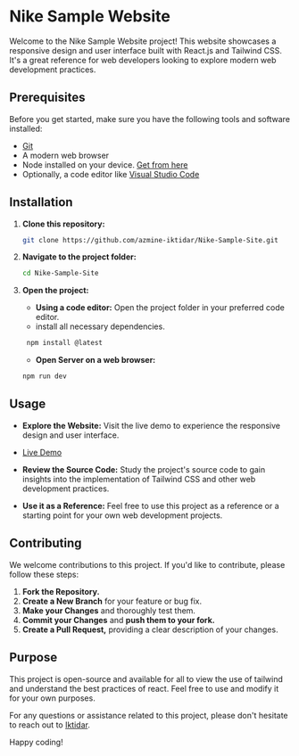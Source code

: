 # Nike Sample Website

Welcome to the Nike Sample Website project! This website showcases a responsive design and user interface built with React.js and Tailwind CSS. It's a great reference for web developers looking to explore modern web development practices.

## Prerequisites

Before you get started, make sure you have the following tools and software installed:

- [Git](https://git-scm.com/)
- A modern web browser
- Node installed on your device. [Get from here](https://nodejs.org/en/download/current)
- Optionally, a code editor like [Visual Studio Code](https://code.visualstudio.com/)

## Installation

1. **Clone this repository:**

    ```bash
    git clone https://github.com/azmine-iktidar/Nike-Sample-Site.git
    ```

2. **Navigate to the project folder:**

    ```bash
    cd Nike-Sample-Site
    ```

3. **Open the project:**

    - **Using a code editor:** Open the project folder in your preferred code editor.
    - install all necessary dependencies.
   ```bash
    npm install @latest
    ```
    
    - **Open Server on a web browser:**
     ```bash
    npm run dev
    ```

## Usage

- **Explore the Website:** Visit the live demo to experience the responsive design and user interface.
- [Live Demo](https://65364f6effd20e7cb7ea2909--dazzling-peony-382c75.netlify.app/)


- **Review the Source Code:** Study the project's source code to gain insights into the implementation of Tailwind CSS and other web development practices.

- **Use it as a Reference:** Feel free to use this project as a reference or a starting point for your own web development projects.

## Contributing

We welcome contributions to this project. If you'd like to contribute, please follow these steps:

1. **Fork the Repository.**
2. **Create a New Branch** for your feature or bug fix.
3. **Make your Changes** and thoroughly test them.
4. **Commit your Changes** and **push them to your fork.**
5. **Create a Pull Request,** providing a clear description of your changes.

## Purpose

This project is open-source and available for all to view the use of tailwind and understand the best practices of react. Feel free to use and modify it for your own purposes.

For any questions or assistance related to this project, please don't hesitate to reach out to [Iktidar](https://wa.me/qr/ILZPHY5XD5LYM1).

Happy coding!
